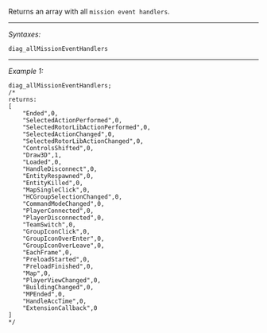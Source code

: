 Returns an array with all `mission event handlers`.


---
*Syntaxes:*

`diag_allMissionEventHandlers`

---
*Example 1:*

```sqf
diag_allMissionEventHandlers;
/*
returns:
[
	"Ended",0,
	"SelectedActionPerformed",0,
	"SelectedRotorLibActionPerformed",0,
	"SelectedActionChanged",0,
	"SelectedRotorLibActionChanged",0,
	"ControlsShifted",0,
	"Draw3D",1,
	"Loaded",0,
	"HandleDisconnect",0,
	"EntityRespawned",0,
	"EntityKilled",0,
	"MapSingleClick",0,
	"HCGroupSelectionChanged",0,
	"CommandModeChanged",0,
	"PlayerConnected",0,
	"PlayerDisconnected",0,
	"TeamSwitch",0,
	"GroupIconClick",0,
	"GroupIconOverEnter",0,
	"GroupIconOverLeave",0,
	"EachFrame",0,
	"PreloadStarted",0,
	"PreloadFinished",0,
	"Map",0,
	"PlayerViewChanged",0,
	"BuildingChanged",0,
	"MPEnded",0,
	"HandleAccTime",0,
	"ExtensionCallback",0
]
*/
```